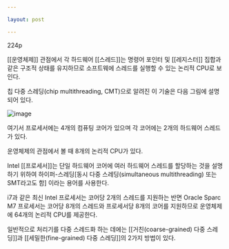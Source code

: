 ```yaml
---

layout: post

---
```


224p

[[운영체제]] 관점에서 각 하드웨어 [[스레드]]는 명령어 포인터 및 [[레지스터]] 집합과 같은 구조적 상태를 유지하므로 소프트웨에 스레드를 실행할 수 있는 논리적 CPU로 보인다.

칩 다중 스레딩(chip multithreading, CMT)으로 알려진 이 기술은 다음 그림에 설명되어 있다.

![image](https://user-images.githubusercontent.com/116250393/212697709-d6ffe65c-68e3-4773-ab98-d01ba3f17be6.png)

여기서 프로세서에는 4개의 컴퓨팅 코어가 있으며 각 코어에는 2개의 하드웨어 스레드가 있다.

운영체제의 관점에서 볼 때 8개의 논리적 CPU가 있다.

Intel [[프로세서]]는 단일 하드웨어 코어에 여러 하드웨어 스레드를 할당하는 것을 설명하기 위하여 하이퍼-스레딩[동시 다중 스레딩(simultaneous multithreading) 또는 SMT라고도 함] 이라는 용어를 사용한다.

i7과 같은 최신 Intel 프로세서는 코어당 2개의 스레드를 지원하는 반면 Oracle Sparc M7 프로세서는 코어당 8개의 스레드와 프로세서당 8개의 코어를 지원하므로 운영체제에 64개의 논리적 CPU를 제공한다.

일반적으로 처리기를 다중 스레드화 하는 데에는 [[거친(coarse-grained) 다중 스레딩]]과 [[세밀한(fine-grained) 다중 스레딩]]의 2가지 방법이 있다.